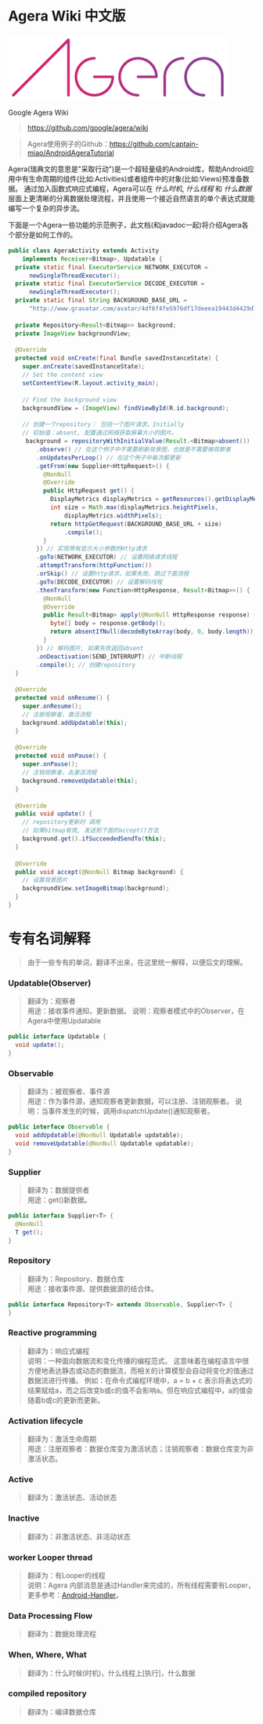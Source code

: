 # Agera Wiki 中文版  

![Agera](images/agera.png)

Google Agera Wiki  

> https://github.com/google/agera/wiki

> Agera使用例子的Github：https://github.com/captain-miao/AndroidAgeraTutorial

Agera(瑞典文的意思是"采取行动")是一个超轻量级的Android库，帮助Android应用中有生命周期的组件(比如:Activities)或者组件中的对象(比如:Views)预准备数据。 
通过加入函数式响应式编程，Agera可以在 _什么时机_, _什么线程_ 和 _什么数据_ 层面上更清晰的分离数据处理流程，并且使用一个接近自然语言的单个表达式就能编写一个复杂的异步流。

下面是一个Agera一些功能的示范例子，此文档(和javadoc一起)将介绍Agera各个部分是如何工作的。

```java
public class AgeraActivity extends Activity
    implements Receiver<Bitmap>, Updatable {
  private static final ExecutorService NETWORK_EXECUTOR =
      newSingleThreadExecutor();
  private static final ExecutorService DECODE_EXECUTOR =
      newSingleThreadExecutor();
  private static final String BACKGROUND_BASE_URL =
      "http://www.gravatar.com/avatar/4df6f4fe5976df17deeea19443d4429d?s=";

  private Repository<Result<Bitmap>> background;
  private ImageView backgroundView;

  @Override
  protected void onCreate(final Bundle savedInstanceState) {
    super.onCreate(savedInstanceState);
    // Set the content view
    setContentView(R.layout.activity_main);

    // Find the background view
    backgroundView = (ImageView) findViewById(R.id.background);

    // 创建一个repository： 包括一个图片请求。Initially
    // 初始值：absent, 配置通过网络获取屏幕大小的图片。
     background = repositoryWithInitialValue(Result.<Bitmap>absent())
        .observe() // 在这个例子中不需要刷新背景图，也就是不需要被观察者
        .onUpdatesPerLoop() // 在这个例子中每次都更新
        .getFrom(new Supplier<HttpRequest>() {
          @NonNull
          @Override
          public HttpRequest get() {
            DisplayMetrics displayMetrics = getResources().getDisplayMetrics();
            int size = Math.max(displayMetrics.heightPixels,
                displayMetrics.widthPixels);
            return httpGetRequest(BACKGROUND_BASE_URL + size)
                .compile();
          }
        }) // 实现带有显示大小参数的Http请求
        .goTo(NETWORK_EXECUTOR) // 设置网络请求线程
        .attemptTransform(httpFunction())
        .orSkip() // 设置http请求，如果失败，跳过下面流程
        .goTo(DECODE_EXECUTOR) // 设置解码线程
        .thenTransform(new Function<HttpResponse, Result<Bitmap>>() {
          @NonNull
          @Override
          public Result<Bitmap> apply(@NonNull HttpResponse response) {
            byte[] body = response.getBody();
            return absentIfNull(decodeByteArray(body, 0, body.length));
          }
        }) // 解码图片, 如果失败返回absent
        .onDeactivation(SEND_INTERRUPT) // 中断线程
        .compile(); // 创建repository
  }

  @Override
  protected void onResume() {
    super.onResume();
    // 注册观察者，激活流程
    background.addUpdatable(this);
  }

  @Override
  protected void onPause() {
    super.onPause();
    // 注销观察者，去激活流程
    background.removeUpdatable(this);
  }

  @Override
  public void update() {
    // repository更新时 调用
    // 如果bitmap有效, 发送到下面的accept()方法
    background.get().ifSucceededSendTo(this);
  }

  @Override
  public void accept(@NonNull Bitmap background) {
    // 设置背景图片
    backgroundView.setImageBitmap(background);
  }
}
```

# 专有名词解释
> 由于一些专有的单词，翻译不出来，在这里统一解释，以便后文的理解。

### Updatable(Observer)
> 翻译为：观察者  
用途：接收事件通知，更新数据。
说明：观察者模式中的Observer，在Agera中使用Updatable  

```java
public interface Updatable {
  void update();
}
```

### Observable
> 翻译为：被观察者、事件源  
用途：作为事件源，通知观察者更新数据，可以注册、注销观察者。
说明：当事件发生的时候，调用dispatchUpdate()通知观察者。

```java
public interface Observable {
  void addUpdatable(@NonNull Updatable updatable);
  void removeUpdatable(@NonNull Updatable updatable);
}
```

### Supplier
> 翻译为：数据提供者  
用途：get()新数据。

```java
public interface Supplier<T> {
  @NonNull
  T get();
}
```

### Repository
> 翻译为：Repository、数据仓库  
用途：接收事件源、提供数据源的结合体。

```java
public interface Repository<T> extends Observable, Supplier<T> {
}
```

### Reactive programming
> 翻译为：响应式编程  
说明：一种面向数据流和变化传播的编程范式。
这意味着在编程语言中很方便地表达静态或动态的数据流，而相关的计算模型会自动将变化的值通过数据流进行传播。
例如：在命令式编程环境中，a = b + c 表示将表达式的结果赋给a，而之后改变b或c的值不会影响a。但在响应式编程中，a的值会随着b或c的更新而更新。

### Activation lifecycle
> 翻译为：激活生命周期  
用途：注册观察者：数据仓库变为激活状态；注销观察者：数据仓库变为非激活状态。

### Active
> 翻译为：激活状态、活动状态    

### Inactive
> 翻译为：非激活状态、非活动状态     

### worker Looper thread
> 翻译为：有Looper的线程  
说明：Agera 内部消息是通过Handler来完成的，所有线程需要有Looper，
更多参考：[Android-Handler](https://github.com/captain-miao/AndroidMultithreadingTutorial/wiki/3.-Android-Handler)。 

### Data Processing Flow
> 翻译为：数据处理流程      

### When, Where, What
> 翻译为：什么时候(时机)，什么线程上[执行]，什么数据       

### compiled repository
> 翻译为：编译数据仓库    
